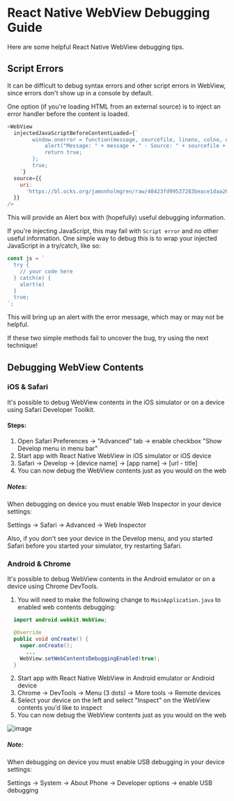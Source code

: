 # React Native WebView Debugging Guide

Here are some helpful React Native WebView debugging tips.

## Script Errors

It can be difficult to debug syntax errors and other script errors in WebView, since errors don't show up in a console by default.

One option (if you're loading HTML from an external source) is to inject an error handler before the content is loaded.

```js
<WebView
  injectedJavaScriptBeforeContentLoaded={`
		window.onerror = function(message, sourcefile, lineno, colno, error) {
			alert("Message: " + message + " - Source: " + sourcefile + " Line: " + lineno + ":" + colno);
			return true;
		};
		true;
	`}
  source={{
    uri:
      'https://bl.ocks.org/jamonholmgren/raw/48423fd99537283beace1daa2688e80f/',
  }}
/>
```

This will provide an Alert box with (hopefully) useful debugging information.

If you're injecting JavaScript, this may fail with `Script error` and no other useful information. One simple way to debug this is to wrap your injected JavaScript in a try/catch, like so:

```js
const js = `
  try {
    // your code here
  } catch(e) {
    alert(e)
  }
  true;
`;
```

This will bring up an alert with the error message, which may or may not be helpful.

If these two simple methods fail to uncover the bug, try using the next technique!

## Debugging WebView Contents

### iOS & Safari

It's possible to debug WebView contents in the iOS simulator or on a device using Safari Developer Toolkit.

#### Steps:

1. Open Safari Preferences -> "Advanced" tab -> enable checkbox "Show Develop menu in menu bar"
2. Start app with React Native WebView in iOS simulator or iOS device
3. Safari -> Develop -> [device name] -> [app name] -> [url - title]
4. You can now debug the WebView contents just as you would on the web

##### Notes:

When debugging on device you must enable Web Inspector in your device settings:

Settings -> Safari -> Advanced -> Web Inspector

Also, if you don't see your device in the Develop menu, and you started Safari before you started your simulator, try restarting Safari.

### Android & Chrome

It's possible to debug WebView contents in the Android emulator or on a device using Chrome DevTools.

1. You will need to make the following change to `MainApplication.java` to enabled web contents debugging:

```java
  import android.webkit.WebView;

  @Override
  public void onCreate() {
    super.onCreate();
	  ...
    WebView.setWebContentsDebuggingEnabled(true);
  }
```

2. Start app with React Native WebView in Android emulator or Android device
3. Chrome -> DevTools -> Menu (3 dots) -> More tools -> Remote devices
4. Select your device on the left and select "Inspect" on the WebView contents you'd like to inspect
5. You can now debug the WebView contents just as you would on the web

![image](https://user-images.githubusercontent.com/1479215/47129785-9476e480-d24b-11e8-8cb1-fba77ee1c072.png)

##### Note:

When debugging on device you must enable USB debugging in your device settings:

Settings -> System -> About Phone -> Developer options -> enable USB debugging
